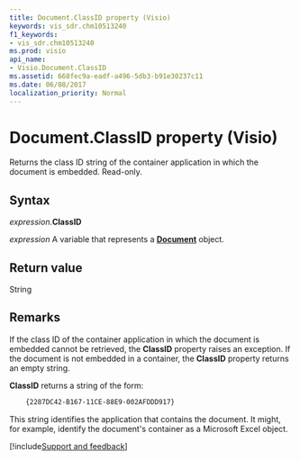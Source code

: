 ```yaml
---
title: Document.ClassID property (Visio)
keywords: vis_sdr.chm10513240
f1_keywords:
- vis_sdr.chm10513240
ms.prod: visio
api_name:
- Visio.Document.ClassID
ms.assetid: 668fec9a-eadf-a496-5db3-b91e30237c11
ms.date: 06/08/2017
localization_priority: Normal
---
```



# Document.ClassID property (Visio)

Returns the class ID string of the container application in which the document is embedded. Read-only.


## Syntax

_expression_.**ClassID**

_expression_ A variable that represents a **[Document](Visio.Document.md)** object.


## Return value

String


## Remarks

If the class ID of the container application in which the document is embedded cannot be retrieved, the **ClassID** property raises an exception. If the document is not embedded in a container, the **ClassID** property returns an empty string.

**ClassID** returns a string of the form:

```vb
    {2287DC42-B167-11CE-88E9-002AFDDD917}
```

This string identifies the application that contains the document. It might, for example, identify the document's container as a Microsoft Excel object.

[!include[Support and feedback](~/includes/feedback-boilerplate.md)]